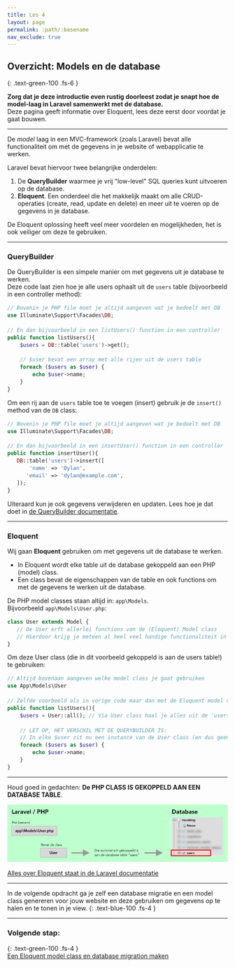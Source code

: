 ```yaml
---
title: Les 4
layout: page
permalink: :path/:basename
nav_exclude: true
---
```


## Overzicht: Models en de database
{: .text-green-100 .fs-6 }

**Zorg dat je deze introductie even rustig doorleest zodat je snapt hoe de model-laag in Laravel samenwerkt met de database.**  
Deze pagina geeft informatie over Eloquent, lees deze eerst door voordat je gaat bouwen.

---

De *model* laag in een MVC-framework (zoals Laravel) bevat alle functionaliteit om met de gegevens in je website of
webapplicatie te werken.

Laravel bevat hiervoor twee belangrijke onderdelen:

1. De **QueryBuilder** waarmee je vrij "low-level" SQL queries kunt uitvoeren op de database.
2. **Eloquent**. Een onderdeel die het makkelijk maakt om alle CRUD-operaties (create, read, update en delete) en meer uit te
   voeren op de gegevens in je database.

De Eloquent oplossing heeft veel meer voordelen en mogelijkheden, het is ook veiliger om deze te gebruiken.

---

### QueryBuilder

De QueryBuilder is een simpele manier om met gegevens uit je database te werken.  
Deze code laat zien hoe je alle users ophaalt uit de `users` table (bijvoorbeeld in een controller method):

```php
// Bovenin je PHP file moet je altijd aangeven wat je bedoelt met DB
use Illuminate\Support\Facades\DB;

// En dan bijvoorbeeld in een listUsers() function in een controller
public function listUsers(){
    $users = DB::table('users')->get(); 
    
    // $user bevat een array met alle rijen uit de users table
    foreach ($users as $user) {
        echo $user->name;
    }
}
```

Om een rij aan de `users` table toe te voegen (insert) gebruik je de `insert()` method van de `DB` class:

```php
// Bovenin je PHP file moet je altijd aangeven wat je bedoelt met DB
use Illuminate\Support\Facades\DB;

// En dan bijvoorbeeld in een insertUser() function in een controller
public function insertUser(){
   DB::table('users')->insert([
       'name' => 'Dylan',
      'email' => 'dylan@example.com',
   ]);
}
```

Uiteraard kun je ook gegevens verwijderen en updaten. Lees hoe je dat doet in [de QueryBuilder documentatie](https://laravel.com/docs/10.x/queries).

---

### Eloquent

Wij gaan **Eloquent** gebruiken om met gegevens uit de database te werken.  

- In Eloquent wordt elke table uit de database gekoppeld aan een PHP (model) class.  
- Een class bevat de eigenschappen van de table en ook functions om met de gegevens te werken uit de database.


De PHP model classes staan altijd in: `app\Models`.  
Bijvoorbeeld `app\Models\User.php`:

```php
class User extends Model {
   // De User erft allerlei functions van de (Eloquent) Model class 
   // Hierdoor krijg je meteen al heel veel handige functionaliteit in je class!
}
```

Om deze User class (die in dit voorbeeld gekoppeld is aan de users table!) te gebruiken:

```php
// Altijd bovenaan aangeven welke model class je gaat gebruiken
use App\Models\User

// Zelfde voorbeeld als in vorige code maar dan met de Eloquent model class
public function listUsers(){
    $users = User::all(); // Via User class haal je alles uit de 'users' table
    
    // LET OP, HET VERSCHIL MET DE QUERYBUILDER IS: 
    // In elke $user zit nu een instance van de User class (en dus geen array)
    foreach ($users as $user) {
        echo $user->name;
    }
}
```
---

Houd goed in gedachten: **De PHP CLASS IS GEKOPPELD AAN EEN DATABASE TABLE**.

![Eloquent en database](images/eloquent-overview.png)

[Alles over Eloquent staat in de Laravel documentatie](https://laravel.com/docs/10.x/eloquent)

---

In de volgende opdracht ga je zelf een database migratie en een model class genereren voor jouw website en deze gebruiken om gegevens op te halen en te tonen in je view.
{: .text-blue-100 .fs-4 }

---
### Volgende stap:
{: .text-green-100 .fs-4 }  
[Een Eloquent model class en database migration maken](model-migration-migrate)


